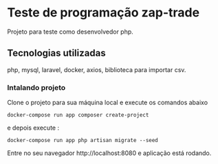 # Teste de programação  zap-trade

Projeto para teste como desenvolvedor php.

## Tecnologias utilizadas

php, mysql, laravel, docker, axios, biblioteca para importar csv.

### Intalando projeto

Clone o projeto para sua máquina local e execute os comandos abaixo

```
docker-compose run app composer create-project
```

e depois execute :

```
docker-compose run app php artisan migrate --seed
```

Entre no seu navegador  http://localhost:8080 e aplicação está rodando.


